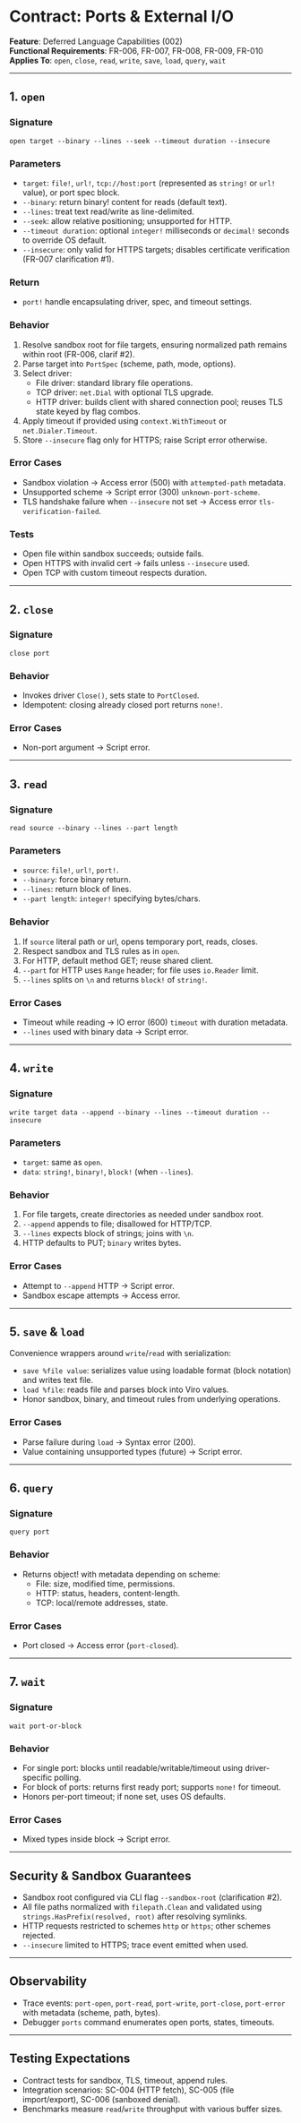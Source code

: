 # Contract: Ports & External I/O

**Feature**: Deferred Language Capabilities (002)  
**Functional Requirements**: FR-006, FR-007, FR-008, FR-009, FR-010  
**Applies To**: `open`, `close`, `read`, `write`, `save`, `load`, `query`, `wait`

---

## 1. `open`

### Signature
```
open target --binary --lines --seek --timeout duration --insecure
```

### Parameters
- `target`: `file!`, `url!`, `tcp://host:port` (represented as `string!` or `url!` value), or port spec block.
- `--binary`: return binary! content for reads (default text).
- `--lines`: treat text read/write as line-delimited.
- `--seek`: allow relative positioning; unsupported for HTTP.
- `--timeout duration`: optional `integer!` milliseconds or `decimal!` seconds to override OS default.
- `--insecure`: only valid for HTTPS targets; disables certificate verification (FR-007 clarification #1).

### Return
- `port!` handle encapsulating driver, spec, and timeout settings.

### Behavior
1. Resolve sandbox root for file targets, ensuring normalized path remains within root (FR-006, clarif #2).
2. Parse target into `PortSpec` (scheme, path, mode, options).
3. Select driver:
   - File driver: standard library file operations.
   - TCP driver: `net.Dial` with optional TLS upgrade.
   - HTTP driver: builds client with shared connection pool; reuses TLS state keyed by flag combos.
4. Apply timeout if provided using `context.WithTimeout` or `net.Dialer.Timeout`.
5. Store `--insecure` flag only for HTTPS; raise Script error otherwise.

### Error Cases
- Sandbox violation → Access error (500) with `attempted-path` metadata.
- Unsupported scheme → Script error (300) `unknown-port-scheme`.
- TLS handshake failure when `--insecure` not set → Access error `tls-verification-failed`.

### Tests
- Open file within sandbox succeeds; outside fails.
- Open HTTPS with invalid cert → fails unless `--insecure` used.
- Open TCP with custom timeout respects duration.

---

## 2. `close`

### Signature
```
close port
```

### Behavior
- Invokes driver `Close()`, sets state to `PortClosed`.
- Idempotent: closing already closed port returns `none!`.

### Error Cases
- Non-port argument → Script error.

---

## 3. `read`

### Signature
```
read source --binary --lines --part length
```

### Parameters
- `source`: `file!`, `url!`, `port!`.
- `--binary`: force binary return.
- `--lines`: return block of lines.
- `--part length`: `integer!` specifying bytes/chars.

### Behavior
1. If `source` literal path or url, opens temporary port, reads, closes.
2. Respect sandbox and TLS rules as in `open`.
3. For HTTP, default method GET; reuse shared client.
4. `--part` for HTTP uses `Range` header; for file uses `io.Reader` limit.
5. `--lines` splits on `\n` and returns `block!` of `string!`.

### Error Cases
- Timeout while reading → IO error (600) `timeout` with duration metadata.
- `--lines` used with binary data → Script error.

---

## 4. `write`

### Signature
```
write target data --append --binary --lines --timeout duration --insecure
```

### Parameters
- `target`: same as `open`.
- `data`: `string!`, `binary!`, `block!` (when `--lines`).

### Behavior
1. For file targets, create directories as needed under sandbox root.
2. `--append` appends to file; disallowed for HTTP/TCP.
3. `--lines` expects block of strings; joins with `\n`.
4. HTTP defaults to PUT; `binary` writes bytes.

### Error Cases
- Attempt to `--append` HTTP → Script error.
- Sandbox escape attempts → Access error.

---

## 5. `save` & `load`

Convenience wrappers around `write`/`read` with serialization:

- `save %file value`: serializes value using loadable format (block notation) and writes text file.
- `load %file`: reads file and parses block into Viro values.
- Honor sandbox, binary, and timeout rules from underlying operations.

### Error Cases
- Parse failure during `load` → Syntax error (200).
- Value containing unsupported types (future) → Script error.

---

## 6. `query`

### Signature
```
query port
```

### Behavior
- Returns object! with metadata depending on scheme:
  - File: size, modified time, permissions.
  - HTTP: status, headers, content-length.
  - TCP: local/remote addresses, state.

### Error Cases
- Port closed → Access error (`port-closed`).

---

## 7. `wait`

### Signature
```
wait port-or-block
```

### Behavior
- For single port: blocks until readable/writable/timeout using driver-specific polling.
- For block of ports: returns first ready port; supports `none!` for timeout.
- Honors per-port timeout; if none set, uses OS defaults.

### Error Cases
- Mixed types inside block → Script error.

---

## Security & Sandbox Guarantees

- Sandbox root configured via CLI flag `--sandbox-root` (clarification #2).
- All file paths normalized with `filepath.Clean` and validated using `strings.HasPrefix(resolved, root)` after resolving symlinks.
- HTTP requests restricted to schemes `http` or `https`; other schemes rejected.
- `--insecure` limited to HTTPS; trace event emitted when used.

---

## Observability

- Trace events: `port-open`, `port-read`, `port-write`, `port-close`, `port-error` with metadata (scheme, path, bytes).
- Debugger `ports` command enumerates open ports, states, timeouts.

---

## Testing Expectations

- Contract tests for sandbox, TLS, timeout, append rules.
- Integration scenarios: SC-004 (HTTP fetch), SC-005 (file import/export), SC-006 (sanboxed denial).
- Benchmarks measure `read`/`write` throughput with various buffer sizes.
